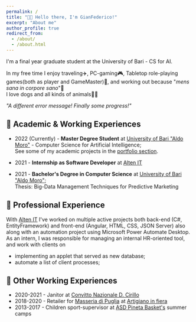 ```yaml
---
permalink: /
title: "👋🏼 Hello there, I'm GianFederico!"
excerpt: "About me"
author_profile: true
redirect_from: 
  - /about/
  - /about.html
---
```


I'm a final year graduate student at the University of Bari - CS for AI. 

In my free time I enjoy traveling✈️, PC-gaming🎮, Tabletop role-playing games(both as player and GameMaster)🎲, and working out because "*mens sana in corpore sano*"💪 \
I love dogs and all kinds of animals🐾🍂

<em>"A different error message! Finally some progress!"</em>


## 🔵 Academic & Working Experiences
- 2022 (Currently) - **Master Degree Student** at [University of Bari "Aldo Moro"](https://www.uniba.it/it/ricerca/dipartimenti/informatica) - Computer Science for Artificial Intelligence; \
See some of my academic projects in the [portfolio section](https://gianfederico.github.io/portfolio).

- 2021 - **Internship as Software Developer** at [Alten IT](https://www.alten.it/)

- 2021 - **Bachelor's Degree in Computer Science** at [University of Bari "Aldo Moro"](https://www.uniba.it/it/ricerca/dipartimenti/informatica); \
Thesis: Big-Data Management Techniques for Predictive Marketing


## 🔵 Professional Experience
With [Alten IT](https://www.alten.it/) I've worked on multiple active projects both back-end (C#, EntityFramework) and front-end (Angular, HTML, CSS, JSON Server) also along with an automation project using Microsoft Power Automate Desktop. \
As an intern, I was responsible for managing an internal HR-oriented tool, and work with clients on 
  - implementing an applet that served as new database; 
  - automate a list of client processes;

## 🔵 Other Working Experiences
  - 2020-2021 - Janitor at [Convitto Nazionale D. Cirillo](https://www.convittocirillo.edu.it/) 
  - 2018-2020 - Retailer for [Masseria di Puglia](https://www.masseriadipuglia.it/) at [Artigiano in fiera](https://artigianoinfiera.it/) 
  - 2013-2017 - Children sport-supervisor at [ASD Pineta Basket's](https://www.facebook.com/asdpinetabasket/?locale=it_IT) summer camps 








